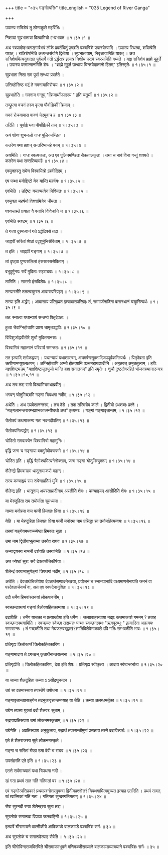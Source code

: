 +++
title = "०३५ गङ्गोत्पत्तिः"
title_english = "035 Legend of River Ganga"

+++


उपास्य रात्रिशेषं तु शोणाकूले महर्षिभिः ।  

निशायां सुप्रभातायां विश्वामित्रो ऽभ्यभाषत  ॥  १।३५।१  ॥   

अथ स्वपादोद्भवगङ्गावैभवं लोके प्रवर्तयितुं पृच्छति पञ्चत्रिंशे
उपास्येत्यादि । उपास्य स्थित्वा, शयित्वेति यावत् । रात्रिशेषमिति
अत्यन्तसंयोगे द्वितीया । सुप्रभातायाम्, निवृत्तायामिति यावत् । अत्र
रात्रिशेषमित्यनुवादात् पूर्वसर्गे गतो ऽर्द्धरात्र इत्यत्र निशीथ परत्वं
स्वरसमिति गम्यते । यद्वा रात्रिशेषं ब्राह्मे मुहूर्त्ते । उपास्य
परमात्मानमिति शेषः । "ब्राह्मे मुहूर्त उत्थाय चिन्तयेदात्मनो हितम्"
इतिस्मृतेः  ॥  १।३५।१  ॥   

  

सुप्रभाता निशा राम पूर्वा सन्ध्या प्रवर्तते ।  

उत्तिष्ठोत्तिष्ठ भद्रं ते गमनायाभिरोचय  ॥  १।३५।२  ॥   

सुप्रभातेति । गमनाय गन्तुम् "क्रियार्थोपपदस्य " इति चतुर्थी  ॥  १।३५।२
 ॥   

  

तच्छ्रुत्वा वचनं तस्य कृत्वा पौर्वाह्णिकीं क्रियाम् ।  

गमनं रोचयामास वाक्यं चेदमुवाच ह  ॥  १।३५।३  ॥   

तदिति । पूर्वाह्णे भवा पौर्वाह्णिकी ताम्  ॥  १।३५।३  ॥   

  

अयं शोणः शुभजलो गाधः पुलिनमण्डितः ।  

कतरेण पथा ब्रह्मन् सन्तरिष्यामहे वयम्  ॥  १।३५।४  ॥   

अयमिति । गाधः स्वल्पजलः, अत एव पुलिनमण्डितः सैकतालंकृतः । तथा च नावं
विना गन्तुं शक्यते । कतरेण पथा सन्तरिष्यामहे  ॥  १।३५।४  ॥   

  

एवमुक्तस्तु रामेण विश्वामित्रो ऽब्रवीदिदम् ।  

एष पन्था मयोद्दिष्टो येन यान्ति महर्षयः  ॥  १।३५।५  ॥   

एवमिति । उद्दिष्टः गन्तव्यत्वेन निश्चितः  ॥  १।३५।५  ॥   

  

एवमुक्ता महर्षयो विश्वामित्रेण धीमता ।  

पश्यन्तस्ते प्रयाता वै वनानि विविधानि च  ॥  १।३५।६  ॥   

एवमिति स्पष्टम्  ॥  १।३५।६  ॥   

  

ते गत्वा दूरमध्वानं गते ऽर्द्धदिवसे तदा ।  

जाह्नवीं सरितां श्रेष्ठां ददृशुर्मुनिसेविताम्  ॥  १।३५।७  ॥   

त इति । जाह्नवीं गङ्गाम्  ॥  १।३५।७  ॥   

  

तां दृष्ट्वा पुण्यसलिलां हंससारससेविताम् ।  

बभूवुर्मुनयः सर्वे मुदिताः सहराघवाः  ॥  १।३५।८  ॥   

तामिति । सारसो हंसविशेषः  ॥  १।३५।८  ॥   

  

तस्यास्तीरे ततश्चक्रुस्त आवासपरिग्रहम्  ॥  १।३५।९  ॥   

तस्या इति अर्द्धम् । आवासाय परिगृह्यत इत्यावासपरिग्रहः तं,
सम्मार्जनादिना वासस्थानं चक्रुरित्यर्थः  ॥  १।३५।९  ॥   

  

ततः स्नात्वा यथान्यायं सन्तर्प्य पितृदेवताः ।  

हुत्वा चैवाग्निहोत्राणि प्राश्य चामृतवद्धविः  ॥  १।३५।१०  ॥   

विविशुर्जाह्नवीतीरे शुचौ मुदितमानसाः ।  

विश्वामित्रं महात्मानं परिवार्य समन्ततः  ॥  १।३५।११  ॥   

तत इत्यादि श्लोकद्वयम् । यथान्यायं यथाशास्त्रम्,
अघमर्षणसूक्तादिजपपूर्वकमित्यर्थः । पितृदेवता इति ऋषीणामप्युपलक्षणम् ।
अग्निहोत्राणि अग्नौ होतव्यानि पञ्चमहायज्ञादीनि । अमृतवत् अमृततुल्यम् ।
हविः यज्ञशिष्टमन्नम् "यज्ञशिष्टामृतभुजो यान्ति ब्रह्म सनातनम्" इति
स्मृतेः । शुचौ दृष्टदोषरहिते भोजनस्थानादन्यत्र  ॥  १।३५।१०,११  ॥   

  

अथ तत्र तदा रामो विश्वामित्रमथाब्रवीत् ।  

भगवन् श्रोतुमिच्छामि गङ्गां त्रिपथगां नदीम्  ॥  १।३५।१२  ॥   

अथेति । अथ उपवेशानन्तरम् । तत्र देशे । तदा तस्मिन्नेव काले । द्वितीयो
ऽथशब्दः प्रश्ने । "मङ्गलानन्तरारम्भप्रश्नकार्त्स्न्येष्वथो अथ" इत्यमरः ।
गङ्गां गङ्गावृत्तान्तम्  ॥  १।३५।१२  ॥   

  

त्रैलोक्यं कथमाक्रम्य गता नदनदीपतिम्  ॥  १।३५।१३  ॥   

त्रैलोक्यमित्यर्द्धम्  ॥  १।३५।१३  ॥   

  

चोदितो रामवाक्येन विश्वामित्रो महामुनिः ।  

वृद्धिं जन्म च गङ्गाया वक्तुमेवोपचक्रमे  ॥  १।३५।१४  ॥   

चोदित इति । वृद्धिं त्रैलोक्यमित्यनेनोक्ताम्, जन्म गङ्गां
श्रोतुमित्युक्तम्  ॥  १।३५।१४  ॥   

  

शैलेन्द्रो हिमवान्नाम धातूनामाकरो महान् ।  

तस्य कन्याद्वयं राम रूपेणाप्रतिमं भुवि  ॥  १।३५।१५  ॥   

शैलेन्द्र इति । धातूनाम् अयस्ताम्रादीनाम् अस्तीति शेषः । कन्याद्वयम्
आसीदिति शेषः  ॥  १।३५।१५  ॥   

या मेरुदुहिता राम तयोर्माता सुमध्यमा ।  

नाम्ना मनोरमा नाम पत्नी हिमवतः प्रिया  ॥  १।३५।१६  ॥   

येति । या मेरुदुहिता हिमवतः प्रिया पत्नी मनोरमा नाम प्रसिद्धा सा
तयोर्मातेत्यन्वयः  ॥  १।३५।१६  ॥   

  

तस्यां गङ्गेयमभवज्ज्येष्ठा हिमवतः सुता ।  

उमा नाम द्वितीयाभून्नाम्ना तस्यैव राघव  ॥  १।३५।१७  ॥   

कन्याद्वयस्य नामनी दर्शयति तस्यामिति  ॥  १।३५।१७  ॥   

  

अथ ज्येष्ठां सुराः सर्वे देवतार्थचिकीर्षया ।  

शैलेन्द्रं वरयामासुर्गङ्गां त्रिपथगां नदीम्  ॥  १।३५।१८  ॥   

अथेति । देवतार्थचिकीर्षया देवतार्थसम्पादनेच्छया, प्रयोजनं च स्नानपानादि
वक्ष्यमाणसेनापति जननं वा परदेवतार्चनार्थं वा, अत एव स्वपदेनानुक्तिः  ॥ 
१।३५।१८  ॥   

  

ददौ धर्मेण हिमवांस्तनयां लोकपावनीम् ।  

स्वच्छन्दपथगां गङ्गां त्रैलोक्यहितकाम्यया  ॥  १।३५।१९  ॥   

ददाविति । धर्मेण याचका न प्रत्याख्येया इति धर्मेण । जलप्रवाहरूपाया
नद्याः कथमाकाशे गमनम् ? तत्राह स्वच्छन्दपथगामिति । स्वच्छन्दः स्वेच्छा
तदायत्तः पन्थाः स्वच्छन्दपथः "ऋक्पूरब्धूः " इत्यादिना अप्रत्ययः
समासान्तः । तं गच्छतीति तथा मेघजलवद्द्वार(?)गतिविशेषेणाकाशे ऽपि गतिः
सम्भवतीति भावः  ॥  १।३५।१९  ॥   

  

प्रतिगृह्य त्रिलोकार्थं त्रिलोकहितकारिणः ।  

गङ्गामादाय ते ऽगच्छन् कृतार्थेनान्तरात्मना  ॥  १।३५।२०  ॥   

प्रतिगृह्येति । त्रिलोकहितकारिणः, देवा इति शेषः । प्रतिगृह्य स्वीकृत्य ।
आदाय स्वेष्वन्तर्भाव्य  ॥  १।३५।२०  ॥   

  

या चान्या शैलदुहिता कन्या ऽ ऽसीद्रघुनन्दन ।  

उग्रं सा व्रतमास्थाय तपस्तेपे तपोधना  ॥  १।३५।२१  ॥   

गङ्गावृत्तान्तप्रसङ्गेन तदनुजावृत्तान्तमप्याह या चेति । कन्या
अलब्धभर्तृका  ॥  १।३५।२१  ॥   

  

उग्रेण तपसा युक्तां ददौ शैलवरः सुताम् ।  

रुद्रायाप्रतिरूपाय उमां लोकनमस्कृताम्  ॥  १।३५।२२  ॥   

उग्रेणेति । अप्रतिरूपाय अनुकूलाय, रुद्रार्थं तपस्यन्तीमुमां प्रसन्नाय
तस्मै ददावित्यर्थः  ॥  १।३५।२२  ॥   

  

एते ते शैलराजस्य सुते लोकनमस्कृते ।  

गङ्गा च सरितां श्रेष्ठा उमा देवी च राघव  ॥  १।३५।२३  ॥   

उपसंहरति एते इति  ॥  १।३५।२३  ॥   

  

एतत्ते सर्वमाख्यातं यथा त्रिपथगा नदी ।  

खं गता प्रथमं तात गतिं गतिमतां वर  ॥  १।३५।२४  ॥   

एवं गङ्गोत्पत्तिप्रकारं प्रथमप्रश्नोत्तरमुक्त्वा द्वितीयप्रश्नोत्तरं
त्रिपथगामित्वमुच्यत इत्याह एतदिति । प्रथमं तावत् खं खात्मिकां गतिं गता ।
गतिमतां सुन्दरगतिमताम्  ॥  १।३५।२४  ॥   

  

सैषा सुरनदी रम्या शैलेन्द्रस्य सुता तदा ।  

सुरलोकं समारूढा विपापा जलवाहिनी  ॥  १।३५।२५  ॥   

इत्यार्षे श्रीरामायणे वाल्मीकीये आदिकाव्ये बालकाण्डे पञ्चत्रिंश सर्गः  ॥ 
३५  ॥   

अथ सुरलोकं च समारूढेत्याह सैषेति  ॥  १।३५।२५  ॥   

इति श्रीगोविन्दराजविरचिते श्रीरामायणभूषणे मणिमञ्जीराख्याने
बालकाण्डव्याख्याने पञ्चत्रिंशः सर्गः  ॥  ३५  ॥   

  


